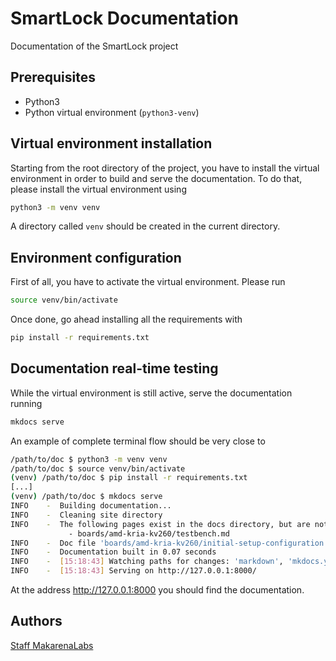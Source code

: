 # SmartLock Documentation

Documentation of the SmartLock project

## Prerequisites

- Python3
- Python virtual environment (`python3-venv`)

## Virtual environment installation

Starting from the root directory of the project, you have to install the virtual environment in order to build and serve
the documentation.
To do that, please install the virtual environment using

```bash
python3 -m venv venv
```

A directory called `venv` should be created in the current directory.

## Environment configuration

First of all, you have to activate the virtual environment. Please run

```bash
source venv/bin/activate
```

Once done, go ahead installing all the requirements with

```bash
pip install -r requirements.txt
```

## Documentation real-time testing

While the virtual environment is still active, serve the documentation running

```bash
mkdocs serve
```

An example of complete terminal flow should be very close to

```bash
/path/to/doc $ python3 -m venv venv
/path/to/doc $ source venv/bin/activate
(venv) /path/to/doc $ pip install -r requirements.txt 
[...]
(venv) /path/to/doc $ mkdocs serve
INFO    -  Building documentation...
INFO    -  Cleaning site directory
INFO    -  The following pages exist in the docs directory, but are not included in the "nav" configuration:
             - boards/amd-kria-kv260/testbench.md
INFO    -  Doc file 'boards/amd-kria-kv260/initial-setup-configuration.md' contains an absolute link '/hw-sw-requirements', it was left as is. Did you mean '../../hw-sw-requirements.md'?
INFO    -  Documentation built in 0.07 seconds
INFO    -  [15:18:43] Watching paths for changes: 'markdown', 'mkdocs.yaml'
INFO    -  [15:18:43] Serving on http://127.0.0.1:8000/
```

At the address http://127.0.0.1:8000 you should find the documentation.

## Authors

[Staff MakarenaLabs](mailto:staff@makarenalabs.com)